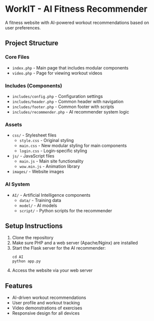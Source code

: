 # WorkIT - AI Fitness Recommender

A fitness website with AI-powered workout recommendations based on user preferences.

## Project Structure

### Core Files
- `index.php` - Main page that includes modular components
- `video.php` - Page for viewing workout videos

### Includes (Components)
- `includes/config.php` - Configuration settings
- `includes/header.php` - Common header with navigation
- `includes/footer.php` - Common footer with scripts
- `includes/recommender.php` - AI recommender system logic

### Assets
- `css/` - Stylesheet files
  - `style.css` - Original styling
  - `main.css` - New modular styling for main components
  - `login.css` - Login-specific styling
- `js/` - JavaScript files
  - `main.js` - Main site functionality
  - `wow.min.js` - Animation library
- `images/` - Website images

### AI System
- `AI/` - Artificial Intelligence components
  - `data/` - Training data
  - `model/` - AI models
  - `script/` - Python scripts for the recommender

## Setup Instructions

1. Clone the repository
2. Make sure PHP and a web server (Apache/Nginx) are installed
3. Start the Flask server for the AI recommender:
   ```
   cd AI
   python app.py
   ```
4. Access the website via your web server

## Features

- AI-driven workout recommendations
- User profile and workout tracking
- Video demonstrations of exercises
- Responsive design for all devices
